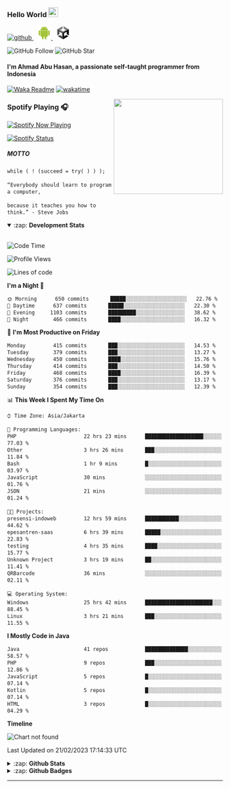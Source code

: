 ### Hello World <img src="https://github.com/eby8zevin/eby8zevin/blob/main/assets/Hi.gif"  width="23" height="23">

<p align="left">
  <a href="https://github.com/eby8zevin" target="_blank">
    <img src="https://github.com/eby8zevin/eby8zevin/blob/main/assets/GitHub.png" alt="github" width="33" height="33"/>
  </a>
  &nbsp;
  <a href="https://github.com/eby8zevin/QRBarcode" target="_blank">
    <img src="https://raw.githubusercontent.com/devicons/devicon/master/icons/android/android-plain.svg" alt="android" width="33" height="33"/>
  </a>
  &nbsp;
  <a href="https://github.com/eby8zevin/unity-ARMarker" target="_blank">
    <img src="https://raw.githubusercontent.com/devicons/devicon/master/icons/unity/unity-original.svg" alt="unity" width="33" height="33"/>
  </a>
</p>

![GitHub Follow](https://img.shields.io/github/followers/eby8zevin.svg?style=social&label=Follow)
![GitHub Star](https://img.shields.io/github/stars/eby8zevin?affiliations=OWNER%2CCOLLABORATOR&style=social&label=Star)

#### I'm Ahmad Abu Hasan, a passionate self-taught programmer from Indonesia

[![Waka Readme](https://github.com/eby8zevin/eby8zevin/actions/workflows/anmol098.yml/badge.svg)](https://github.com/eby8zevin/eby8zevin/actions/workflows/anmol098.yml)
[![wakatime](https://wakatime.com/badge/user/bbcd646f-1daf-4865-a20e-46d4c803e6f8.svg)](https://wakatime.com/@bbcd646f-1daf-4865-a20e-46d4c803e6f8)

<img src="https://github.com/eby8zevin/eby8zevin/blob/main/assets/Octocat.png" width="255" height="222" align='right'>

### Spotify Playing 🎧

[<img src="https://spotify-now-playing-ahmadabuhasan.vercel.app/api/spotify-playing" alt="Spotify Now Playing" width="350" />](https://open.spotify.com/user/gr3y7pr12w9ol2dy2ccdb10e7)

[<img src="https://readme-spotify-status-ahmadabuhasan.vercel.app/api/run-spotify-status" alt="Spotify Status" width="350" />](https://open.spotify.com/user/gr3y7pr12w9ol2dy2ccdb10e7)

##### MOTTO

```
while ( ! (succeed = try( ) ) );

“Everybody should learn to program a computer,

because it teaches you how to think.” - Steve Jobs
```

<details open>
  <summary> :zap: <b>Development Stats</b> </summary>
<br/>

<!--START_SECTION:waka-->
![Code Time](http://img.shields.io/badge/Code%20Time-2%2C744%20hrs%2018%20mins-blue)

![Profile Views](http://img.shields.io/badge/Profile%20Views-45-blue)

![Lines of code](https://img.shields.io/badge/From%20Hello%20World%20I%27ve%20Written-369%20Thousand%20lines%20of%20code-blue)

**I'm a Night 🦉** 

```text
🌞 Morning      650 commits       █████░░░░░░░░░░░░░░░░░░░░   22.76 % 
🌆 Daytime      637 commits       █████░░░░░░░░░░░░░░░░░░░░   22.30 % 
🌃 Evening     1103 commits       █████████░░░░░░░░░░░░░░░░   38.62 % 
🌙 Night        466 commits       ████░░░░░░░░░░░░░░░░░░░░░   16.32 % 

```
📅 **I'm Most Productive on Friday** 

```text
Monday         415 commits       ███░░░░░░░░░░░░░░░░░░░░░░   14.53 % 
Tuesday        379 commits       ███░░░░░░░░░░░░░░░░░░░░░░   13.27 % 
Wednesday      450 commits       ████░░░░░░░░░░░░░░░░░░░░░   15.76 % 
Thursday       414 commits       ███░░░░░░░░░░░░░░░░░░░░░░   14.50 % 
Friday         468 commits       ████░░░░░░░░░░░░░░░░░░░░░   16.39 % 
Saturday       376 commits       ███░░░░░░░░░░░░░░░░░░░░░░   13.17 % 
Sunday         354 commits       ███░░░░░░░░░░░░░░░░░░░░░░   12.39 % 

```


📊 **This Week I Spent My Time On** 

```text
⌚︎ Time Zone: Asia/Jakarta

💬 Programming Languages: 
PHP                      22 hrs 23 mins      ███████████████████░░░░░░   77.03 % 
Other                    3 hrs 26 mins       ███░░░░░░░░░░░░░░░░░░░░░░   11.84 % 
Bash                     1 hr 9 mins         █░░░░░░░░░░░░░░░░░░░░░░░░   03.97 % 
JavaScript               30 mins             ░░░░░░░░░░░░░░░░░░░░░░░░░   01.76 % 
JSON                     21 mins             ░░░░░░░░░░░░░░░░░░░░░░░░░   01.24 % 

🐱‍💻 Projects: 
presensi-indoweb         12 hrs 59 mins      ███████████░░░░░░░░░░░░░░   44.62 % 
epesantren-saas          6 hrs 39 mins       █████░░░░░░░░░░░░░░░░░░░░   22.83 % 
testing                  4 hrs 35 mins       ████░░░░░░░░░░░░░░░░░░░░░   15.77 % 
Unknown Project          3 hrs 19 mins       ██░░░░░░░░░░░░░░░░░░░░░░░   11.41 % 
QRBarcode                36 mins             ░░░░░░░░░░░░░░░░░░░░░░░░░   02.11 % 

💻 Operating System: 
Windows                  25 hrs 42 mins      ██████████████████████░░░   88.45 % 
Linux                    3 hrs 21 mins       ███░░░░░░░░░░░░░░░░░░░░░░   11.55 % 

```

**I Mostly Code in Java** 

```text
Java                     41 repos            ██████████████░░░░░░░░░░░   58.57 % 
PHP                      9 repos             ███░░░░░░░░░░░░░░░░░░░░░░   12.86 % 
JavaScript               5 repos             █░░░░░░░░░░░░░░░░░░░░░░░░   07.14 % 
Kotlin                   5 repos             █░░░░░░░░░░░░░░░░░░░░░░░░   07.14 % 
HTML                     3 repos             █░░░░░░░░░░░░░░░░░░░░░░░░   04.29 % 

```


**Timeline**

![Chart not found](https://raw.githubusercontent.com/eby8zevin/eby8zevin/main/charts/bar_graph.png) 


 Last Updated on 21/02/2023 17:14:33 UTC
<!--END_SECTION:waka-->

</details>

<details>
  <summary> :zap: <b>Github Stats</b> </summary>
<p align="center">:heart:</p>
<p align="center"><a href="https://github.com/eby8zevin">
  <img src="https://github-readme-stats.vercel.app/api?username=eby8zevin&show_icons=true&theme=dark&line_height=20">
  <img src="https://github-readme-stats.vercel.app/api/top-langs/?username=eby8zevin&layout=compact&theme=dark">
</a></p>
<p align="center">
  <a href="https://github.com/eby8zevin">
    <img src="https://github-readme-streak-stats.herokuapp.com/?user=eby8zevin&theme=dark"/>
  </a>
</p>
</details>

<details>
  <summary> :zap: <b>Github Badges</b> </summary>
  <br>
  <a href='https://archiveprogram.github.com/'><img src='https://raw.githubusercontent.com/acervenky/animated-github-badges/master/assets/acbadge.gif' width='40' height='40'></a> 
  <a href='https://docs.github.com/en/developers'><img src='https://raw.githubusercontent.com/acervenky/animated-github-badges/master/assets/devbadge.gif' width='40' height='40'></a> 
  <a href='https://github.com/pricing'><img src='https://raw.githubusercontent.com/acervenky/animated-github-badges/master/assets/pro.gif' width='40' height='40'></a> 
  <a href='https://stars.github.com/'><img src='https://raw.githubusercontent.com/acervenky/animated-github-badges/master/assets/starbadge.gif' width='35' height='35'></a> 
  <a href='https://docs.github.com/en/github/supporting-the-open-source-community-with-github-sponsors'><img src='https://raw.githubusercontent.com/acervenky/animated-github-badges/master/assets/sponsorbadge.gif' width='35' height='35'></a>
</details>

---
